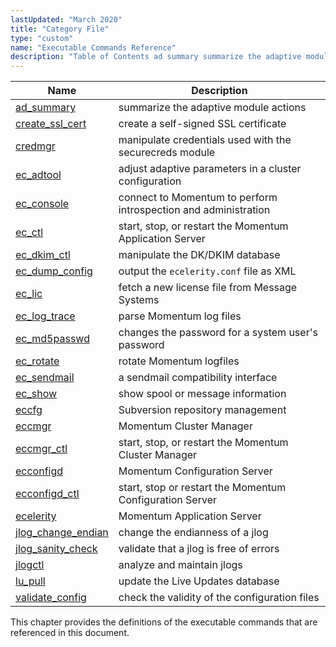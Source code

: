 ```yaml
---
lastUpdated: "March 2020"
title: "Category File"
type: "custom"
name: "Executable Commands Reference"
description: "Table of Contents ad summary summarize the adaptive module actions create ssl cert create a self signed SSL certificate credmgr manipulate credentials used with the securecreds module ec adtool adjust adaptive parameters in a cluster configuration ec console connect to Momentum to perform introspection and administration ec ctl start stop..."
---
```



| Name | Description |
| ---- | ----------- | 
| [ad_summary](/momentum/4/executable/ad-summary) | summarize the adaptive module actions |
| [create_ssl_cert](/momentum/4/executable/create-ssl-cert) | create a self-signed SSL certificate |
| [credmgr](/momentum/4/executable/credmgr) | manipulate credentials used with the securecreds module |
| [ec_adtool](/momentum/4/executable/ec-adtool) | adjust adaptive parameters in a cluster configuration |
| [ec_console](/momentum/4/executable/ec-console) | connect to Momentum to perform introspection and administration |
| [ec_ctl](/momentum/4/executable/ec-ctl) | start, stop, or restart the Momentum Application Server |
| [ec_dkim_ctl](/momentum/4/executable/ec-dkim-ctl) | manipulate the DK/DKIM database |
| [ec_dump_config](/momentum/4/executable/ec-dump-config) | output the `ecelerity.conf` file as XML |
| [ec_lic](/momentum/4/executable/ec-lic) | fetch a new license file from Message Systems |
| [ec_log_trace](/momentum/4/executable/ec-log-trace) | parse Momentum log files |
| [ec_md5passwd](/momentum/4/executable/ec-md-5-passwd) | changes the password for a system user's password |
| [ec_rotate](/momentum/4/executable/ec-rotate) | rotate Momentum logfiles |
| [ec_sendmail](/momentum/4/executable/ec-sendmail) | a sendmail compatibility interface |
| [ec_show](/momentum/4/executable/ec-show) | show spool or message information |
| [eccfg](/momentum/4/executable/eccfg) | Subversion repository management |
| [eccmgr](/momentum/4/executable/eccmgr) | Momentum Cluster Manager |
| [eccmgr_ctl](/momentum/4/executable/eccmgr-ctl) | start, stop, or restart the Momentum Cluster Manager |
| [ecconfigd](/momentum/4/executable/ecconfigd) | Momentum Configuration Server |
| [ecconfigd_ctl](/momentum/4/executable/ecconfigd-ctl) | start, stop or restart the Momentum Configuration Server |
| [ecelerity](/momentum/4/executable/ecelerity) | Momentum Application Server |
| [jlog_change_endian](/momentum/4/executable/jlog-change-endian) | change the endianness of a jlog |
| [jlog_sanity_check](/momentum/4/executable/jlog-sanity-check) | validate that a jlog is free of errors |
| [jlogctl](/momentum/4/executable/jlogctl) | analyze and maintain jlogs |
| [lu_pull](/momentum/4/executable/lu-pull) | update the Live Updates database |
| [validate_config](/momentum/4/executable/validate-config) | check the validity of the configuration files |


This chapter provides the definitions of the executable commands that are referenced in this document.